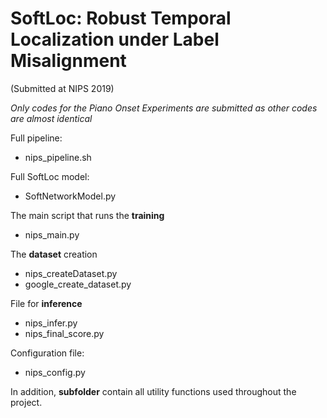 # SoftLoc: Robust Temporal Localization under Label Misalignment
(Submitted at NIPS 2019)

_Only codes for the Piano Onset Experiments are submitted as other codes are almost identical_

Full pipeline:
  - nips_pipeline.sh

Full SoftLoc model:
  - SoftNetworkModel.py
  
The main script that runs the **training**
  - nips_main.py
 
The **dataset** creation
  - nips_createDataset.py
  - google_create_dataset.py
  
File for **inference**
  - nips_infer.py 
  - nips_final_score.py
  
Configuration file:
  - nips_config.py
  
In addition, **subfolder** contain all utility functions used throughout the project.



  
 
